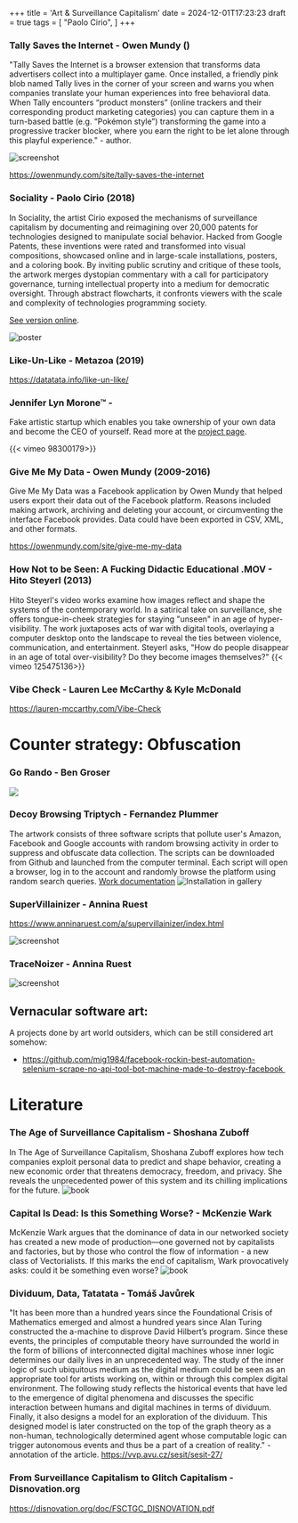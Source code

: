 +++
title = 'Art & Surveillance Capitalism'
date = 2024-12-01T17:23:23
draft = true
tags = [
    "Paolo Cirio",
]
+++

### Tally Saves the Internet - Owen Mundy ()
"Tally Saves the Internet is a browser extension that transforms data advertisers collect into a multiplayer game. Once installed, a friendly pink blob named Tally lives in the corner of your screen and warns you when companies translate your human experiences into free behavioral data. When Tally encounters “product monsters” (online trackers and their corresponding product marketing categories) you can capture them in a turn-based battle (e.g. “Pokémon style”) transforming the game into a progressive tracker blocker, where you earn the right to be let alone through this playful experience." - author.

![screenshot](https://owenmundy.com/_site/content/tally-saves-the-internet/images_t/diagram-extension-layer-02.png)

https://owenmundy.com/site/tally-saves-the-internet

### Sociality - Paolo Cirio (2018)
In Sociality, the artist Cirio exposed the mechanisms of surveillance capitalism by documenting and reimagining over 20,000 patents for technologies designed to manipulate social behavior.
Hacked from Google Patents, these inventions were rated and transformed into visual compositions, showcased online and in large-scale installations, posters, and a coloring book.
By inviting public scrutiny and critique of these tools, the artwork merges dystopian commentary with a call for participatory governance, turning intellectual property into a medium for democratic oversight.
Through abstract flowcharts, it confronts viewers with the scale and complexity of technologies programming society.

[See version online](https://sociality.today/).

![poster](https://paolocirio.net/work/sociality/Sociality-pics-MIT-show-web/DSC_1614.jpg)

### Like-Un-Like - Metazoa (2019)

https://datatata.info/like-un-like/

### Jennifer Lyn Morone™ - 
Fake artistic startup which enables you take ownership of your own data and become the CEO of yourself.
Read more at the [project page](http://jenniferlynmorone.com/).

{{< vimeo 98300179>}}

### Give Me My Data - Owen Mundy (2009-2016)
Give Me My Data was a Facebook application by Owen Mundy that helped users export their data out of the Facebook platform.
Reasons included making artwork, archiving and deleting your account, or circumventing the interface Facebook provides.
Data could have been exported in CSV, XML, and other formats.

https://owenmundy.com/site/give-me-my-data

### How Not to be Seen: A Fucking Didactic Educational .MOV - Hito Steyerl (2013)
Hito Steyerl's video works examine how images reflect and shape the systems of the contemporary world.
In a satirical take on surveillance, she offers tongue-in-cheek strategies for staying "unseen" in an age of hyper-visibility.
The work juxtaposes acts of war with digital tools, overlaying a computer desktop onto the landscape to reveal the ties between violence, communication, and entertainment.
Steyerl asks, "How do people disappear in an age of total over-visibility?
Do they become images themselves?"
{{< vimeo 125475136>}}

### Vibe Check - Lauren Lee McCarthy & Kyle McDonald

https://lauren-mccarthy.com/Vibe-Check

# Counter strategy: Obfuscation

### Go Rando - Ben Groser 

![](https://bengrosser.com/projects/go-rando/)

### Decoy Browsing Triptych - Fernandez Plummer
The artwork consists of three software scripts that pollute user's Amazon, Facebook and Google accounts with random browsing activity in order to suppress and obfuscate data collection.
The scripts can be downloaded from Github and launched from the computer terminal.
Each script will open a browser, log in to the account and randomly browse the platform using random search queries.
[Work documentation](https://www.plummerfernandez.com/works/decoy-browsing-triptych/)
![Installation in gallery](https://www.plummerfernandez.com/works/decoy-browsing-triptych/decoy-browsing-triptych-2--plummer-fernandez.jpg)

### SuperVillainizer - Annina Ruest

https://www.anninaruest.com/a/supervillainizer/index.html

![screenshot](https://www.anninaruest.com/a/supervillainizer/images/suvi_screen1.jpg)

### TraceNoizer - Annina Ruest

![screenshot](https://www.anninaruest.com/a/tracenoizer/images/noizer_screen1.jpg)

## Vernacular software art:

A projects done by art world outsiders, which can be still considered art somehow:
- https://github.com/mig1984/facebook-rockin-best-automation-selenium-scrape-no-api-tool-bot-machine-made-to-destroy-facebook 


# Literature

### The Age of Surveillance Capitalism - Shoshana Zuboff
In The Age of Surveillance Capitalism, Shoshana Zuboff explores how tech companies exploit personal data to predict and shape behavior, creating a new economic order that threatens democracy, freedom, and privacy.
She reveals the unprecedented power of this system and its chilling implications for the future.
![book](https://upload.wikimedia.org/wikipedia/en/4/48/The_Age_of_Surveillance_Capitalism.jpg)

### Capital Is Dead: Is this Something Worse? - McKenzie Wark
McKenzie Wark argues that the dominance of data in our networked society has created a new mode of production—one governed not by capitalists and factories, but by those who control the flow of information - a new class of Vectorialists.
If this marks the end of capitalism, Wark provocatively asks: could it be something even worse?
![book](https://www.versobooks.com/cdn/shop/files/getimage_a874778e-72b4-42d8-a75b-2860555eaf9d.jpg?v=1695443051&width=584)

### Dividuum, Data, Tatatata - Tomáš Javůrek
"It has been more than a hundred years since the Foundational Crisis of Mathematics emerged and almost a hundred years since Alan Turing constructed the a-machine to disprove David Hilbert’s program.
Since these events, the principles of computable theory have surrounded the world in the form of billions of interconnected digital machines whose inner logic determines our daily lives in an unprecedented way. The study of the inner logic of such ubiquitous medium as the digital medium could be seen as an appropriate tool for artists working on, within or through this complex digital environment. The following study reflects the historical events that have led to the emergence of digital phenomena and discusses the specific interaction between humans and digital machines in terms of dividuum. Finally, it also designs a model for an exploration of the dividuum. This designed model is later constructed on the top of the graph theory as a non-human, technologically determined agent whose computable logic can trigger autonomous events and thus be a part of a creation of reality." - annotation of the article.
https://vvp.avu.cz/sesit/sesit-27/

### From Surveillance Capitalism to Glitch Capitalism - Disnovation.org

https://disnovation.org/doc/FSCTGC_DISNOVATION.pdf
